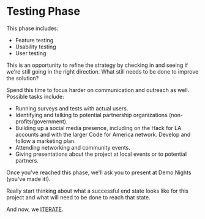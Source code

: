 # Testing Phase

This phase includes:
* Feature testing
* Usability testing
* User testing

This is an opportunity to refine the strategy by checking in and seeing if we're still going in the right direction.  What still needs to be done to improve the solution?

Spend this time to focus harder on communication and outreach as well.  Possible tasks include:
* Running surveys and tests with actual users.
* Identifying and talking to potential partnership organizations (non-profits/government).
* Building up a social media presence, including on the Hack for LA accounts and with the larger Code for America network.  Develop and follow a marketing plan.
* Attending networking and community events.
* Giving presentations about the project at local events or to potential partners.

Once you've reached this phase, we'll ask you to present at Demo Nights (you've made it!).

Really start thinking about what a successful end state looks like for this project and what will need to be done to reach that state.

And now, we [ITERATE](prototype-phase.html).
